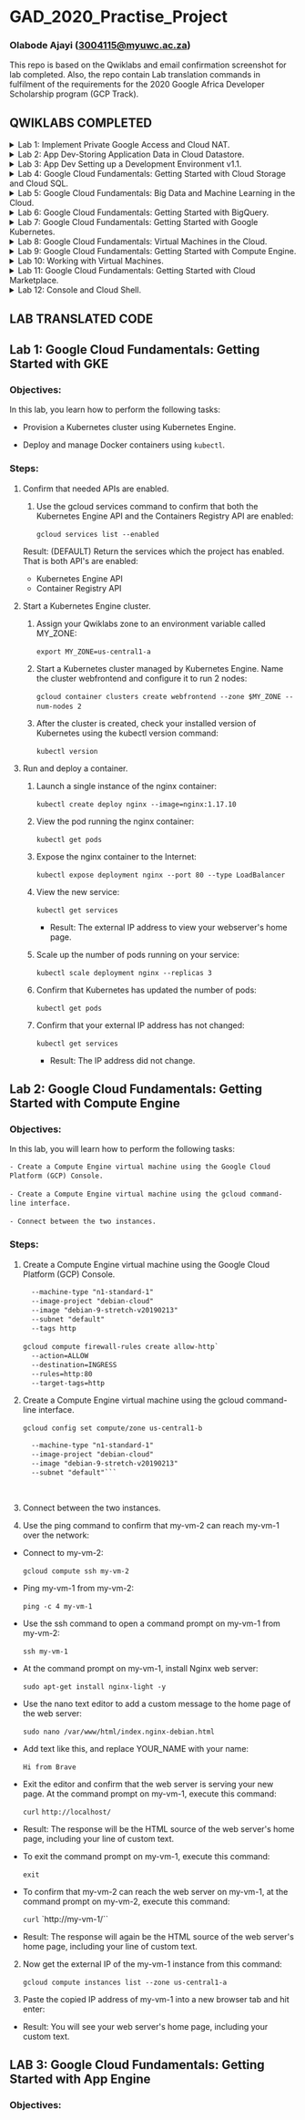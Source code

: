 # GAD_2020_Practise_Project
### Olabode Ajayi (3004115@myuwc.ac.za)
This repo is based on the Qwiklabs and email confirmation screenshot for lab completed. Also, the repo contain Lab translation commands in fulfilment of the requirements for the 2020 Google Africa Developer Scholarship program (GCP Track).

## QWIKLABS COMPLETED

<details>
  <summary>Lab 1: Implement Private Google Access and Cloud NAT.</summary>
  <img src="screenshots/Implement Private Google Access and Cloud NAT.png">
</details>

<details>
  <summary>Lab 2: App Dev-Storing Application Data in Cloud Datastore.</summary>
  <img src="screenshots/App_Dev_Storing Application_Data_in_Cloud_Datastore.png">
</details>

<details>
  <summary>Lab 3: App Dev Setting up a Development Environment v1.1.</summary>
  <img src="screenshots/App_Dev_Setting_up_a_Development_Environment_v1_1.png">
</details>

<details>
  <summary>Lab 4: Google Cloud Fundamentals: Getting Started with Cloud Storage and Cloud SQL.</summary>
  <img src="screenshots/Google Cloud Fundamentals_Getting_Started_with_Cloud_Storage_and_Cloud_SQL">
</details>

<details>
  <summary>Lab 5: Google Cloud Fundamentals: Big Data and Machine Learning in the Cloud.</summary>
  <img src="screenshots/Google Cloud Fundamentals_Big Data and Machine Learning in the Cloud.png">
</details>

<details>
  <summary>Lab 6: Google Cloud Fundamentals: Getting Started with BigQuery.</summary>
  <img src="screenshots/Google_Cloud_Fundamentals_Getting_Started_with_BigQuery.png">
</details>

<details>
  <summary>Lab 7: Google Cloud Fundamentals: Getting Started with Google Kubernetes.</summary>
  <img src="screenshots/Google_Cloud_Fundamentals_Getting_Started_with_GKE.png">
</details>

<details>
  <summary>Lab 8: Google Cloud Fundamentals: Virtual Machines in the Cloud.</summary>
  <img src="screenshots/">
</details>

<details>
  <summary>Lab 9: Google Cloud Fundamentals: Getting Started with Compute Engine.</summary>
  <img src="screenshots/Google Cloud Fundamentals_Getting_Started_with_Compute_Engine.png">
</details>

<details>
  <summary>Lab 10: Working with Virtual Machines.</summary>
  <img src="screenshots/">
</details>

<details>
  <summary>Lab 11: Google Cloud Fundamentals: Getting Started with Cloud Marketplace.</summary>
  <img src="screenshots/Google Cloud Fundamentals_Getting_Started_with_Cloud_Marketplace.png">
</details>

<details>
  <summary>Lab 12: Console and Cloud Shell.</summary>
  <img src="screenshots/">
</details>


## LAB TRANSLATED CODE


## Lab 1: Google Cloud Fundamentals: Getting Started with GKE

### Objectives:

In this lab, you learn how to perform the following tasks:

 - Provision a Kubernetes cluster using Kubernetes Engine.

 - Deploy and manage Docker containers using `kubectl`.

 ### Steps:

1. Confirm that needed APIs are enabled.

    1. Use the gcloud services command to confirm that both the Kubernetes Engine API and the Containers Registry API are enabled:

        `gcloud services list --enabled`

    Result: (DEFAULT) Return the services which the project has enabled. That is both API's are enabled:

    *	Kubernetes Engine API
    *	Container Registry API



2. Start a Kubernetes Engine cluster.

    1. Assign your Qwiklabs zone to an environment variable called MY_ZONE:

        `export MY_ZONE=us-central1-a`

    2. Start a Kubernetes cluster managed by Kubernetes Engine. Name the cluster webfrontend and configure it to run 2 nodes:

        `gcloud container clusters create webfrontend --zone $MY_ZONE --num-nodes 2`

    3. After the cluster is created, check your installed version of Kubernetes using the kubectl version command:

        `kubectl version`

3. Run and deploy a container.

    1. Launch a single instance of the nginx container:

        `kubectl create deploy nginx --image=nginx:1.17.10`

    2. View the pod running the nginx container:

        `kubectl get pods`

    3. Expose the nginx container to the Internet:

        `kubectl expose deployment nginx --port 80 --type LoadBalancer`

    4. View the new service:

        `kubectl get services`

        - Result: The external IP address to view your webserver's home page.

    5. Scale up the number of pods running on your service:

        `kubectl scale deployment nginx --replicas 3`

    6. Confirm that Kubernetes has updated the number of pods:

        `kubectl get pods`

    7. Confirm that your external IP address has not changed:

        `kubectl get services`

        - Result: The IP address did not change.



## Lab 2: Google Cloud Fundamentals: Getting Started with Compute Engine

### Objectives:

In this lab, you will learn how to perform the following tasks:

    - Create a Compute Engine virtual machine using the Google Cloud Platform (GCP) Console.

    - Create a Compute Engine virtual machine using the gcloud command-line interface.

    - Connect between the two instances.

### Steps:

1. Create a Compute Engine virtual machine using the Google Cloud Platform (GCP) Console.

    ```gcloud compute instances create "my-vm-1"
      --machine-type "n1-standard-1"
      --image-project "debian-cloud"
      --image "debian-9-stretch-v20190213"
      --subnet "default"
      --tags http

    gcloud compute firewall-rules create allow-http`
      --action=ALLOW
      --destination=INGRESS
      --rules=http:80
      --target-tags=http

      ```



2. Create a Compute Engine virtual machine using the gcloud command-line interface.

    `gcloud config set compute/zone us-central1-b`

    ```gcloud compute instances create "my-vm-2"
      --machine-type "n1-standard-1"
      --image-project "debian-cloud"
      --image "debian-9-stretch-v20190213"
      --subnet "default"```



3. Connect between the two instances.

1. Use the ping command to confirm that my-vm-2 can reach my-vm-1 over the network:

  - Connect to my-vm-2:

      `gcloud compute ssh my-vm-2`

  - Ping my-vm-1 from my-vm-2:

      `ping -c 4 my-vm-1`

  - Use the ssh command to open a command prompt on my-vm-1 from my-vm-2:

      `ssh my-vm-1`

  - At the command prompt on my-vm-1, install Nginx web server:

      `sudo apt-get install nginx-light -y`

  - Use the nano text editor to add a custom message to the home page of the web server:

      `sudo nano /var/www/html/index.nginx-debian.html`

  - Add text like this, and replace YOUR_NAME with your name:

      `Hi from Brave`

  - Exit the editor and confirm that the web server is serving your new page. At the command prompt on my-vm-1, execute this command:

      `curl` `http://localhost/`

  - Result: The response will be the HTML source of the web server's home page, including your line of custom text.

  - To exit the command prompt on my-vm-1, execute this command:

      `exit`

  - To confirm that my-vm-2 can reach the web server on my-vm-1, at the command prompt on my-vm-2, execute this command:

      `curl` `http://my-vm-1/``

  - Result: The response will again be the HTML source of the web server's home page, including your line of custom text.

2. Now get the external IP of the my-vm-1 instance from this command:

    `gcloud compute instances list --zone us-central1-a`

3. Paste the copied IP address of my-vm-1 into a new browser tab and hit enter:

  - Result: You will see your web server's home page, including your custom text.


## LAB 3: Google Cloud Fundamentals: Getting Started with App Engine

### Objectives:
